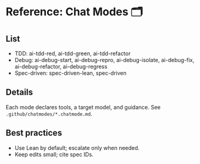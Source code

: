 # Reference: Chat Modes 🗂️

## List
- TDD: ai-tdd-red, ai-tdd-green, ai-tdd-refactor
- Debug: ai-debug-start, ai-debug-repro, ai-debug-isolate, ai-debug-fix, ai-debug-refactor, ai-debug-regress
- Spec-driven: spec-driven-lean, spec-driven

## Details
Each mode declares tools, a target model, and guidance. See `.github/chatmodes/*.chatmode.md`.

## Best practices
- Use Lean by default; escalate only when needed.
- Keep edits small; cite spec IDs.

